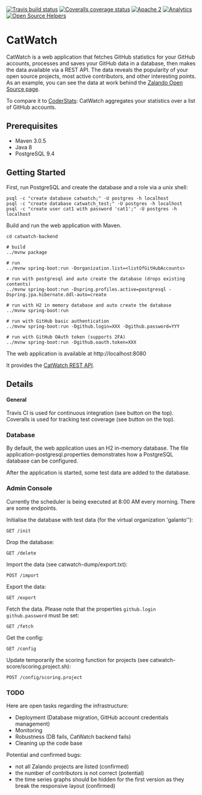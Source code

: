 [![Travis build status](https://travis-ci.org/zalando-incubator/catwatch.svg)](https://travis-ci.org/zalando-incubator/catwatch)
[![Coveralls coverage status](https://img.shields.io/coveralls/zalando/catwatch.svg)](https://coveralls.io/r/zalando/catwatch)
[![Apache 2](http://img.shields.io/badge/license-Apache%202-blue.svg)](http://www.apache.org/licenses/LICENSE-2.0)
[![Analytics](https://ga-beacon.appspot.com/UA-65266986-1/zalando/catwatch)](https://github.com/zalando/catwatch)
[![Open Source Helpers](https://www.codetriage.com/zalando/catwatch/badges/users.svg)](https://www.codetriage.com/zalando/catwatch)


# CatWatch

CatWatch is a web application that fetches GitHub statistics for your GitHub accounts,
processes and saves your GitHub data in a database, then makes the data available via a REST API.
The data reveals the popularity of your open source projects, most active contributors,
and other interesting points. As an example, you can see the data at work behind the 
[Zalando Open Source page](http://zalando.github.io/).

To compare it to [CoderStats](http://coderstats.net/): CatWatch aggregates your
statistics over a list of GitHub accounts.

## Prerequisites

* Maven 3.0.5
* Java 8
* PostgreSQL 9.4

## Getting Started

First, run PostgreSQL and create the database and a role via a unix shell:

    psql -c "create database catwatch;" -U postgres -h localhost
    psql -c "create database catwatch_test;" -U postgres -h localhost
    psql -c "create user cat1 with password 'cat1';" -U postgres -h localhost

Build and run the web application with Maven.

    cd catwatch-backend

    # build
    ../mvnw package

    # run
    ../mvnw spring-boot:run -Dorganization.list=<listOfGitHubAccounts>

    # run with postgresql and auto create the database (drops existing contents)
    ../mvnw spring-boot:run -Dspring.profiles.active=postgresql -Dspring.jpa.hibernate.ddl-auto=create

    # run with H2 in memory database and auto create the database
    ../mvnw spring-boot:run 
    
    # run with GitHub basic authentication
    ../mvnw spring-boot:run -Dgithub.login=XXX -Dgithub.password=YYY
    
    # run with GitHub OAuth token (supports 2FA)
    ../mvnw spring-boot:run -Dgithub.oauth.token=XXX


The web application is available at http://localhost:8080

It provides the [CatWatch REST API](https://zalando.github.io/catwatch/).

## Details

#### General

Travis CI is used for continuous integration (see button on the top).
Coveralls is used for tracking test coverage (see button on the top).

### Database

By default, the web application uses an H2 in-memory database.
The file application-postgresql.properties demonstrates how a PostgreSQL database can be configured.

After the application is started, some test data are added to the database.

### Admin Console

Currently the scheduler is being executed at 8:00 AM every morning. There are some endpoints.

Initialise the database with test data (for the virtual organization 'galanto''):

    GET /init

Drop the database:

    GET /delete

Import the data (see catwatch-dump/export.txt):

    POST /import

Export the data:

    GET /export

Fetch the data. Please note that the properties ```github.login``` ```github.password``` must be set:

    GET /fetch

Get the config:

    GET /config

Update temporarily the scoring function for projects (see catwatch-score/scoring.project.sh):

    POST /config/scoring.project

### TODO

Here are open tasks regarding the infrastructure:
* Deployment (Database migration, GitHub account credentials management)
* Monitoring
* Robustness (DB fails, CatWatch backend fails)
* Cleaning up the code base

Potential and confirmed bugs:
* not all Zalando projects are listed (confirmed)
* the number of contributors is not correct (potential)
* the time series graphs should be hidden for the first version as they break the responsive layout (confirmed)
